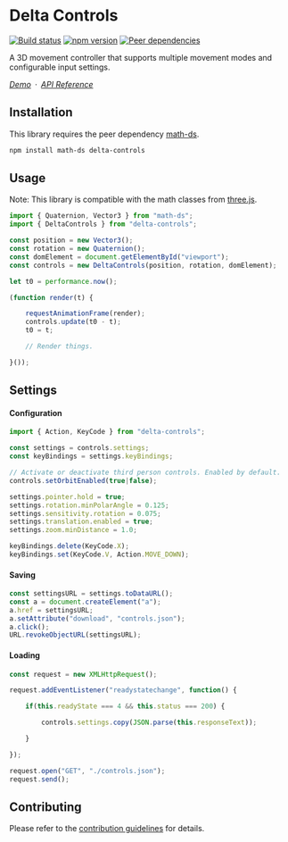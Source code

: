 # Delta Controls

[![Build status](https://travis-ci.org/vanruesc/delta-controls.svg?branch=master)](https://travis-ci.org/vanruesc/delta-controls)
[![npm version](https://badgen.net/npm/v/delta-controls?color=green)](https://www.npmjs.com/package/delta-controls)
[![Peer dependencies](https://david-dm.org/vanruesc/delta-controls/peer-status.svg)](https://david-dm.org/vanruesc/delta-controls?type=peer)

A 3D movement controller that supports multiple movement modes and configurable input settings.

*[Demo](https://vanruesc.github.io/delta-controls/public/demo)&ensp;&middot;&ensp;[API Reference](https://vanruesc.github.io/delta-controls/public/docs)*


## Installation

This library requires the peer dependency [math-ds](https://github.com/vanruesc/math-ds).

```sh
npm install math-ds delta-controls
```


## Usage

Note: This library is compatible with the math classes from [three.js](https://threejs.org).

```javascript
import { Quaternion, Vector3 } from "math-ds";
import { DeltaControls } from "delta-controls";

const position = new Vector3();
const rotation = new Quaternion();
const domElement = document.getElementById("viewport");
const controls = new DeltaControls(position, rotation, domElement);

let t0 = performance.now();

(function render(t) {

	requestAnimationFrame(render);
	controls.update(t0 - t);
	t0 = t;

	// Render things.

}());
```


## Settings

#### Configuration

```js
import { Action, KeyCode } from "delta-controls";

const settings = controls.settings;
const keyBindings = settings.keyBindings;

// Activate or deactivate third person controls. Enabled by default.
controls.setOrbitEnabled(true|false);

settings.pointer.hold = true;
settings.rotation.minPolarAngle = 0.125;
settings.sensitivity.rotation = 0.075;
settings.translation.enabled = true;
settings.zoom.minDistance = 1.0;

keyBindings.delete(KeyCode.X);
keyBindings.set(KeyCode.V, Action.MOVE_DOWN);

```

#### Saving

```js
const settingsURL = settings.toDataURL();
const a = document.createElement("a");
a.href = settingsURL;
a.setAttribute("download", "controls.json");
a.click();
URL.revokeObjectURL(settingsURL);
```

#### Loading

```js
const request = new XMLHttpRequest();

request.addEventListener("readystatechange", function() {

	if(this.readyState === 4 && this.status === 200) {

		controls.settings.copy(JSON.parse(this.responseText));

	}

});

request.open("GET", "./controls.json");
request.send();
```


## Contributing

Please refer to the [contribution guidelines](https://github.com/vanruesc/delta-controls/blob/master/.github/CONTRIBUTING.md) for details.
